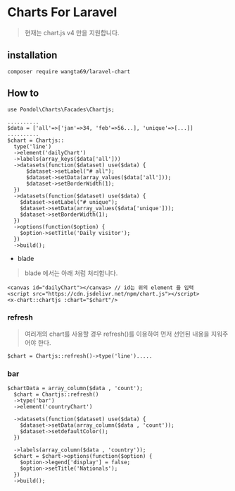 # Charts For Laravel

> 현재는 chart.js v4 만을 지원합니다.  <br>
## installation
```
composer require wangta69/laravel-chart
```


## How to
```
use Pondol\Charts\Facades\Chartjs;

..........
$data = ['all'=>['jan'=>34, 'feb'=>56...], 'unique'=>[...]]
..........
$chart = Chartjs::
  type('line')
  ->element('dailyChart')
  ->labels(array_keys($data['all']))
  ->datasets(function($dataset) use($data) {
      $dataset->setLabel("# all");
      $dataset->setData(array_values($data['all']));
      $dataset->setBorderWidth(1);
  })
  ->datasets(function($dataset) use($data) {
    $dataset->setLabel("# unique");
    $dataset->setData(array_values($data['unique']));
    $dataset->setBorderWidth(1);
  })
  ->options(function($option) {
    $option->setTitle('Daily visitor');
  })
  ->build();
```
- blade
> blade 에서는 아래 처럼 처리합니다.
```
<canvas id="dailyChart"></canvas> // id는 위의 element 을 입력
<script src="https://cdn.jsdelivr.net/npm/chart.js"></script>
<x-chart::chartjs :chart="$chart"/>
```

### refresh
> 여러개의 chart를 사용할 경우 refresh()를 이용하여 먼저 선언된 내용을 지워주어야 한다.
```
$chart = Chartjs::refresh()->type('line').....
```

###  bar
```
$chartData = array_column($data , 'count');
  $chart = Chartjs::refresh()
  ->type('bar')
  ->element('countryChart')

  ->datasets(function($dataset) use($data) {
    $dataset->setData(array_column($data , 'count'));
    $dataset->setdefaultColor();
  })

  ->labels(array_column($data , 'country'));
  $chart = $chart->options(function($option) {
    $option->legend['display'] = false;
    $option->setTitle('Nationals');
  })
  ->build();
```

